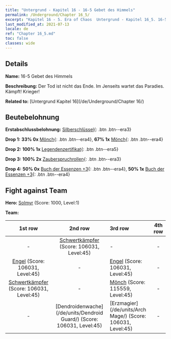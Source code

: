 ```yaml
---
title: "Untergrund - Kapitel 16 - 16-5 Gebet des Himmels"
permalink: /Underground/Chapter 16_5/
excerpt: "Kapitel 16 - 5. Era of Chaos  Untergrund - Kapitel 16_5. 16-5 Gebet des Himmels"
last_modified_at: 2021-07-13
locale: de
ref: "Chapter 16_5.md"
toc: false
classes: wide
---
```


## Details

 **Name:** 16-5 Gebet des Himmels

 **Beschreibung:** Der Tod ist nicht das Ende. Im Jenseits wartet das Paradies. Kämpft! Krieger!

 **Related to:** [Untergrund Kapitel 16](/de/Underground/Chapter 16/)

## Beutebelohnung

 **Erstabschlussbelohnung:** [Silberschlüssel](/ItemsDE/con_693/){: .btn .btn--era3}

 **Drop 1:** **33% 0x** [Mönch](/ItemsDE/unt_194/){: .btn .btn--era4}, **67% 1x** [Mönch](/ItemsDE/unt_194/){: .btn .btn--era4}

 **Drop 2:** **100% 1x** [Legendenzertifikat](/ItemsDE/mat_67/){: .btn .btn--era5}

 **Drop 3:** **100% 2x** [Zauberspruchrollen](/ItemsDE/con_694/){: .btn .btn--era3}

 **Drop 4:** **50% 0x** [Buch der Essenzen +3](/ItemsDE/mat_60/){: .btn .btn--era4}, **50% 1x** [Buch der Essenzen +3](/ItemsDE/mat_60/){: .btn .btn--era4}


## Fight against Team
 **Hero:** [Solmyr](/de/heroes/Solmyr/) (Score: 1000, Level:1)

 **Team:**


  | 1st row | 2nd row | 3rd row | 4th row |
  |:----:|:----:|:----|:----:|
  | - | [Schwertkämpfer](/de/units/Swordsman/) (Score: 106031, Level:45)  | - | - |
  | [Engel](/de/units/Angel/) (Score: 106031, Level:45)  | - | [Engel](/de/units/Angel/) (Score: 106031, Level:45)  | - |
  | [Schwertkämpfer](/de/units/Swordsman/) (Score: 106031, Level:45)  | - | [Mönch](/de/units/Monk/) (Score: 115559, Level:45)  | - |
  | - | [Dendroidenwache](/de/units/Dendroid Guard/) (Score: 106031, Level:45)  | [Erzmagier](/de/units/Arch Mage/) (Score: 106031, Level:45)  | - |


